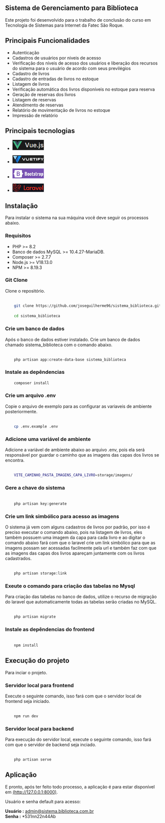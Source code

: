 ## Sistema de Gerenciamento para Biblioteca

Este projeto foi desenvolvido para o trabalho de conclusão do curso em Tecnologia de Sistemas para Internet da Fatec São Roque.

## Principais Funcionalidades

- Autenticação
- Cadastros de usuários por niveis de acesso
- Verificação dos níveis de acesso dos usuários e liberação dos recursos do sistema para o usuário de acordo com seus previlégios
- Cadastro de livros
- Cadastro de entradas de livros no estoque
- Listagem de livros
- Verificação automática dos livros disponíveis no estoque para reserva
- Geração de reservas dos livros
- Listagem de reservas
- Atendimento de reservas
- Relatório de movimentação de livros no estoque
- Impressão de relatório

## Principais tecnologias

- [![Logo framework Vue.js](storage/app/public/imagens/logo_vue_js.png "Logo, framework vue.js")](https://github.com/joseguilherme96/sistema_biblioteca/blob/d2802d20986b37d8a07687a681af0169c3fe8c1e/storage/app/public/imagens/logo_vue_js.png)

- [![Logo framework vuetify](storage/app/public/imagens/log_vuetify.png "Logo, framework vuetify")](https://github.com/joseguilherme96/sistema_biblioteca/blob/d2802d20986b37d8a07687a681af0169c3fe8c1e/storage/app/public/imagens/log_vuetify.png)

- [![Logo bootstrap](storage/app/public/imagens/bootstrap_logo.png "Logo, bootstrap")](https://github.com/joseguilherme96/sistema_biblioteca/blob/main/storage/app/public/imagens/bootstrap_logo.png)

- [![Logo framework laravel](storage/app/public/imagens/logo_laravel.png "Logo, framework laravel")](https://github.com/joseguilherme96/sistema_biblioteca/blob/main/storage/app/public/imagens/logo_laravel.png)

## Instalação

Para instalar o sistema na sua máquina você deve seguir os processos abaixo.

### Requisitos

- PHP >= 8.2
- Banco de dados MySQL >= 10.4.27-MariaDB.
- Composer >= 2.7.7
- Node.js >= V18.13.0
- NPM >= 8.19.3

### Git Clone

Clone o repositório.

```bash

    git clone https://github.com/joseguilherme96/sistema_biblioteca.git

    cd sistema_biblioteca

```


### Crie um banco de dados

Após o banco de dados estiver instalado. Crie um banco de dados chamado sistema_biblioteca com o comando abaixo.

```bash

    php artisan app:create-data-base sistema_biblioteca

```

### Instale as depêndencias

```bash
    composer install
```

### Crie um arquivo .env

Copie o arquivo de exemplo para as configurar as variaveis de ambiente posteriormente.

```bash

    cp .env.example .env

```

### Adicione uma variável de ambiente
Adicione a variável de ambiente abaixo ao arquivo .env, pois ela será responsável por guardar o caminho que as imagens das capas dos livros se encontra.

```bash

    VITE_CAMINHO_PASTA_IMAGENS_CAPA_LIVRO=storage/imagens/

```

### Gere a chave do sistema

```bash

    php artisan key:generate

```

### Crie um link simbólico para acesso as imagens
O sistema já vem com alguns cadastros de livros por padrão, por isso é preciso executar o comando abaixo, pois na listagem de livros, eles também possuem uma imagem da capa para cada livro e ao digitar o comando abaixo fará com que o laravel crie um link simbólico para que as imagens possam ser acessadas facilmente pela url e também faz com que as imagens das capas dos livros apareçam juntamente com os livros cadastrados.

```bash

    php artisan storage:link

```

### Exeute o comando para criação das tabelas no Mysql

Para criação das tabelas no banco de dados, utilize o recurso de migração do laravel que automaticamente todas as tabelas serão criadas no MySQL.

```bash

    php artisan migrate

```

### Instale as depêndencias do frontend

```bash

    npm install

```

## Execução do projeto

Para inciar o projeto.

### Servidor local para frontend

Execute o seguinte comando, isso fará com que o servidor local de frontend seja iniciado.

```bash

    npm run dev

```

### Servidor local para backend

Para execução do servidor local, execute o seguinte comando, isso fará com que o servidor de backend seja inciado.

```bash

    php artisan serve

```

## Aplicação

E pronto, após ter feito todo processo, a aplicação é para estar disponível em [(http://127.0.0.1:8000)](http://127.0.0.1:8000).

Usuário e senha default para acesso: <br>

**Usuário :** admin@sistema.biblioteca.com.br<br>
**Senha :** *531nn22n44Ab

